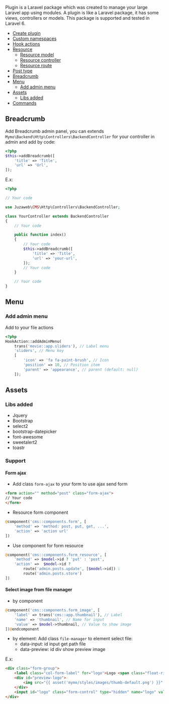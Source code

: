 Plugin is a Laravel package which was created to manage your large Laravel app using modules. A plugin is like a Laravel package, it has some views, controllers or models. This package is supported and tested in Laravel 6.

- [Create plugin](#create-plugin)
- [Custom namespaces](#custom-namespaces)
- [Hook actions](#hook-actions)
- [Resource](#resource)
    - [Resource model](#resource-model)
    - [Resource controller](#resource-controller)
    - [Resource route](#resource-route)
- [Post type](#post-type)
- [Breadcrumb](#breadcrumb)
- [Menu](#menu)
    - [Add admin menu](#add-admin-menu)
- [Assets](#assets)
    - [Libs added](#libs-added)
- [Commands](#commands)

## Breadcrumb
Add Breadcrumb admin panel, you can extends `Mymo\Backend\Http\Controllers\BackendController` for your controller in admin and add by code:
```php
<?php
$this->addBreadcrumb([
    'title' => 'Title',
    'url' => 'Url',
]);
```
E.x:
```php
<?php

// Your code

use Juzaweb\CMS\Http\Controllers\BackendController;

class YourController extends BackendController
{
    // Your code

    public function index()
    {
        // Your code
        $this->addBreadcrumb([
            'title' => 'Title',
            'url' => 'your-url',
        ]);
        // Your code
    }

    // Your code
}
```

## Menu

### Add admin menu
Add to your file actions
```php
<?php
HookAction::addAdminMenu(
    trans('movie::app.sliders'), // Label menu
    'sliders', // Menu key
    [
        'icon' => 'fa fa-paint-brush', // Icon
        'position' => 10, // Position item
        'parent' => 'appearance', // parent (default: null)
    ]);
```

## Assets
### Libs added
- Jquery
- Bootstrap
- select2
- bootstrap-datepicker
- font-awesome
- sweetalert2
- toastr
### Support
#### Form ajax
- Add class `form-ajax` to your form to use ajax send form
```html
<form action="" method="post" class="form-ajax">
// Your code
</form>
```
- Resource form component
```php
@component('cms::components.form', [
    'method' => 'method: post, put, get, ...',
    'action' => 'action url'
])
```

- Use component for form resource
```php
@component('cms::components.form_resource', [
    'method' => $model->id ? 'put' : 'post',
    'action' =>  $model->id ?
        route('admin.posts.update', [$model->id]) :
        route('admin.posts.store')
])
```
#### Select image from file manager
- by component
```php
@component('cms::components.form_image', [
    'label' => trans('cms::app.thumbnail'), // Label
    'name' => 'thumbnail', // Name for input
    'value' => $model->thumbnail, // Value to show image
])@endcomponent
```

- by element: Add class `file-manager` to element select file:
    - data-input: id input get path file
    - data-preview: id div show preview image

E.x:
```html
<div class="form-group">
    <label class="col-form-label" for="logo">Logo <span class="float-right"><a href="javascript:void(0)" data-input="logo" data-preview="preview-logo" class="file-manager"><i class="fa fa-edit"></i> Change image</a></span></label>
    <div id="preview-logo">
        <img src="{{ asset('mymo/styles/images/thumb-default.png') }}" alt="" class="w-25">
    </div>
    <input id="logo" class="form-control" type="hidden" name="logo" value="">
</div>
```

